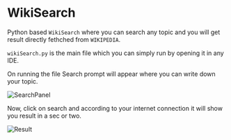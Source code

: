 # WikiSearch

Python based `WikiSearch` where you can search any topic and you will get result directly fethched from `WIKIPEDIA`.

`wikiSearch.py` is the main file which you can simply run by opening it in any IDE.

On running the file Search prompt will appear where you can write down your topic.

![SearchPanel](https://user-images.githubusercontent.com/38592928/71547791-a2390580-29ca-11ea-9220-9a47f6859f20.png)

Now, click on search and according to your internet connection it will show you result in a sec or two.

![Result](https://user-images.githubusercontent.com/38592928/71548243-7c632f00-29d1-11ea-8d19-15ea8dd2b179.png)
